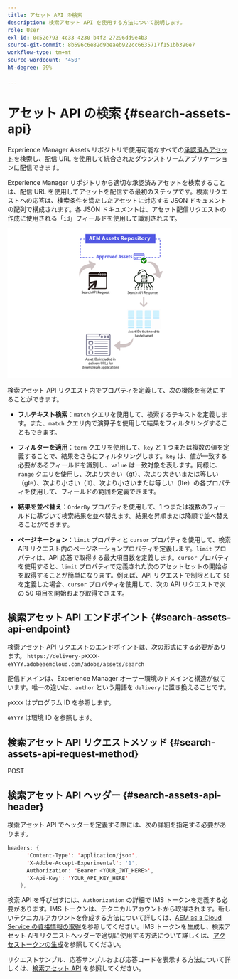 ```yaml
---
title: アセット API の検索
description: 検索アセット API を使用する方法について説明します。
role: User
exl-id: 0c52e793-4c33-4230-b4f2-27296dd9e4b3
source-git-commit: 8b596c6e82d9beaeb922cc6635717f151bb390e7
workflow-type: tm+mt
source-wordcount: '450'
ht-degree: 99%

---
```


# アセット API の検索 {#search-assets-api}

Experience Manager Assets リポジトリで使用可能なすべての[承認済みアセット](approve-assets.md)を検索し、配信 URL を使用して統合されたダウンストリームアプリケーションに配信できます。

Experience Manager リポジトリから適切な承認済みアセットを検索することは、配信 URL を使用してアセットを配信する最初のステップです。検索リクエストへの応答は、検索条件を満たしたアセットに対応する JSON ドキュメントの配列で構成されます。各 JSON ドキュメントは、アセット配信リクエストの作成に使用される「`id`」フィールドを使用して識別されます。

![直接バイナリアップロードプロトコルの概要](assets/search-assets-api-overview.png)

検索アセット API リクエスト内でプロパティを定義して、次の機能を有効にすることができます。

* **フルテキスト検索**：`match` クエリを使用して、検索するテキストを定義します。また、`match` クエリ内で演算子を使用して結果をフィルタリングすることもできます。

* **フィルターを適用**：`term` クエリを使用して、`key` と 1 つまたは複数の値を定義することで、結果をさらにフィルタリングします。`key` は、値が一致する必要があるフィールドを識別し、`value` は一致対象を表します。同様に、`range` クエリを使用し、次より大きい（gt）、次より大きいまたは等しい（gte）、次より小さい（lt）、次より小さいまたは等しい（lte）の各プロパティを使用して、フィールドの範囲を定義できます。

* **結果を並べ替え**：`OrderBy` プロパティを使用して、1 つまたは複数のフィールドに基づいて検索結果を並べ替えます。結果を昇順または降順で並べ替えることができます。

* **ページネーション**：`limit` プロパティと `cursor` プロパティを使用して、検索 API リクエスト内のページネーションプロパティを定義します。`limit` プロパティは、API 応答で取得する最大項目数を定義します。`cursor` プロパティを使用すると、`limit` プロパティで定義された次のアセットセットの開始点を取得することが簡単になります。例えば、API リクエストで制限として `50` を定義した場合、`cursor` プロパティを使用して、次の API リクエストで次の 50 項目を開始および取得できます。

## 検索アセット API エンドポイント {#search-assets-api-endpoint}

検索アセット API リクエストのエンドポイントは、次の形式にする必要があります。
`https://delivery-pXXXX-eYYYY.adobeaemcloud.com/adobe/assets/search`

配信ドメインは、Experience Manager オーサー環境のドメインと構造が似ています。唯一の違いは、`author` という用語を `delivery` に置き換えることです。

`pXXXX` はプログラム ID を参照します。

`eYYYY` は環境 ID を参照します。

## 検索アセット API リクエストメソッド {#search-assets-api-request-method}

POST

## 検索アセット API ヘッダー {#search-assets-api-header}

検索アセット API でヘッダーを定義する際には、次の詳細を指定する必要があります。

```java
headers: {
      'Content-Type': 'application/json',
      'X-Adobe-Accept-Experimental': '1',
      Authorization: 'Bearer <YOUR_JWT_HERE>',
      'X-Api-Key': 'YOUR_API_KEY_HERE'
    },
```

検索 API を呼び出すには、`Authorization` の詳細で IMS トークンを定義する必要があります。IMS トークンは、テクニカルアカウントから取得されます。新しいテクニカルアカウントを作成する方法について詳しくは、[AEM as a Cloud Service の資格情報の取得](https://experienceleague.adobe.com/docs/experience-manager-cloud-service/content/implementing/developing/generating-access-tokens-for-server-side-apis.html?lang=ja#fetch-the-aem-as-a-cloud-service-credentials)を参照してください。IMS トークンを生成し、検索アセット API リクエストヘッダーで適切に使用する方法について詳しくは、[アクセストークンの生成](https://experienceleague.adobe.com/docs/experience-manager-cloud-service/content/implementing/developing/generating-access-tokens-for-server-side-apis.html?lang=ja#generating-the-access-token)を参照してください。

リクエストサンプル、応答サンプルおよび応答コードを表示する方法について詳しくは、[検索アセット API](https://developer.adobe.com/experience-cloud/experience-manager-apis/api/stable/assets/delivery/#operation/search) を参照してください。
